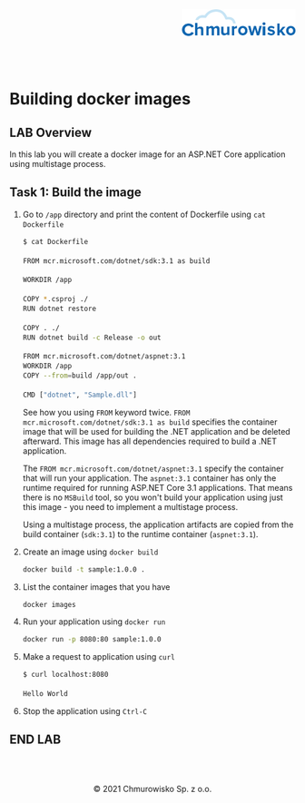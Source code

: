 <img src="../../img/logo.png" alt="Chmurowisko logo" width="200" align="right">
<br><br>
<br><br>
<br><br>

# Building docker images

## LAB Overview

In this lab you will create a docker image for an ASP.NET Core application using multistage process.

## Task 1: Build the image

1. Go to `/app` directory and print the content of Dockerfile using `cat Dockerfile`

    ```bash
    $ cat Dockerfile

    FROM mcr.microsoft.com/dotnet/sdk:3.1 as build

    WORKDIR /app

    COPY *.csproj ./
    RUN dotnet restore

    COPY . ./
    RUN dotnet build -c Release -o out

    FROM mcr.microsoft.com/dotnet/aspnet:3.1
    WORKDIR /app
    COPY --from=build /app/out .

    CMD ["dotnet", "Sample.dll"]
    ```

    See how you using `FROM` keyword twice. `FROM mcr.microsoft.com/dotnet/sdk:3.1 as build` specifies the container image that will be used for building the .NET application and be deleted afterward. This image has all dependencies required to build a .NET application. 
    
    The `FROM mcr.microsoft.com/dotnet/aspnet:3.1` specify the container that will run your application. The `aspnet:3.1` container has only the runtime required for running ASP.NET Core 3.1 applications. That means there is no `MSBuild` tool, so you won't build your application using just this image - you need to implement a multistage process.

    Using a multistage process, the application artifacts are copied from the build container (`sdk:3.1`) to the runtime container (`aspnet:3.1`).

1. Create an image using `docker build`

    ```bash
    docker build -t sample:1.0.0 .
    ```

1. List the container images that you have

    ```bash
    docker images
    ```

1. Run your application using `docker run`

    ```bash
    docker run -p 8080:80 sample:1.0.0
    ```

1. Make a request to application using `curl`

    ```bash
    $ curl localhost:8080

    Hello World
    ```

1. Stop the application using `Ctrl-C`

## END LAB

<br><br>

<center><p>&copy; 2021 Chmurowisko Sp. z o.o.<p></center>

